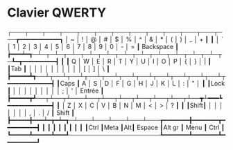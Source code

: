 # Clavier QWERTY

┌───┬───┬───┬───┬───┬───┬───┬───┬───┬───┬───┬───┬───┲━━━━━━━━━━━┓
│ ~ │ ! │ @ │ # │ $ │ % │ ^ │ & │ * │ ( │ ) │ _ │ + ┃           ┃
│ ` │ 1 │ 2 │ 3 │ 4 │ 5 │ 6 │ 7 │ 8 │ 9 │ 0 │ - │ = ┃ Backspace ┃
┢━━━┷━┱─┴─┬─┴─┬─┴─┬─┴─┬─┴─┬─┴─┬─┴─┬─┴─┬─┴─┬─┴─┬─┴─┬─┺━┳━━━━━━━━━┫
┃     ┃ Q │ W │ E │ R │ T │ Y │ U │ I │ O │ P │ { │ } │ |       ┃
┃Tab  ┃   │   │   │   │   │   │   │   │   │   │ [ │ ] │ \       ┃
┣━━━━━┻┱──┴┬──┴┬──┴┬──┴┬──┴┬──┴┬──┴┬──┴┬──┴┬──┴┬──┴┬━━━━━━━━━━━━┫
┃Caps  ┃ A │ S │ D │ F │ G │ H │ J │ K │ L │ : │ " │            ┃
┃Lock  ┃   │   │   │   │   │   │   │   │   │ ; │ ' │ Entrée     ┃
┣━━━━━┳┹──┬┴──┬┴───┴──┬┴──┬┴──┬┴──┬┴──┬┴──┬┴──┳┴━━━┺━━━━━━━━━━━━┫
┃     │ Z │ X │ C │ V │ B │ N │ M │ < │ > │ ? ┃                 ┃
┃Shift┃   │   │   │   │   │   │   │ , │ . │ / ┃    Shift        ┃
┣━━━━━╋━━━┷━┳━┷━┱─┴───┴───┴───┴───┴───┲━━━━━━━╋━━━━━━━┳━━━━━━━━━┫
┃     ┃     ┃   ┃                     ┃       ┃       ┃         ┃
┃Ctrl ┃Meta ┃Alt┃      Espace         ┃Alt gr ┃ Menu  ┃   Ctrl  ┃
┗━━━━━┻━━━━━┻━━━┹─────────────────────┺━━━━━━━┻━━━━━━━┻━━━━━━━━━┛
